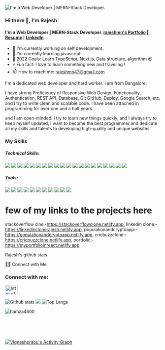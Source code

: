 ![I'm a Web Developer | MERN-Stack Developer.](https://pbs.twimg.com/profile_banners/1457467822200721416/1636324863/1500x500)

### Hi there 👋, I'm Rajesh

#### I'm a Web Developer | MERN-Stack Developer. [rajeshmn's Portfolio](https://abu-sayed.netlify.app/) | [Resume](https://drive.google.com/file/d/1VY5jDzK7VFUahN5sMKBCLyTvru5fas0R/view?usp=sharing) | [LinkedIn](https://www.linkedin.com/in/rajeshmn47)

- 🔭 I'm currently working on self development.
- 🌱 I’m currently learning javascript.
- 🥅 2022 Goals: Learn TypeScript, Next.js, Data structure, algorithm 😍
- ⚡ Fun fact: I love to learn something new and traveling !
- 📫 How to reach me: rajeshmn47@gmail.com

I'm a dedicated web developer and hard worker. I am from Bangalore.

I have strong Proficiency of Responsive Web Design, Functionality, Authentication, REST API, Database, Git GitHub, Deploy, Google Search, etc, and I try to write clean and scalable code. I have been attached in programming for over one and a half years.

and I am open-minded. I try to learn new things quickly, and I always try to keep myself updated, I want to become the best programmer and dedicate all my skills and talents to developing high-quality and unique websites.

<h3 align="left">My Skills</h3>
<h5 align="left">Technical Skills:</h5>
<p>
  <img src="https://img.shields.io/badge/HTML5-E34F26?style=for-the-badge&logo=html5&logoColor=white" />
  <img src="https://img.shields.io/badge/CSS3-1572B6?style=for-the-badge&logo=css3&logoColor=white" />
  <img src="https://img.shields.io/badge/Bootstrap-563D7C?style=for-the-badge&logo=bootstrap&logoColor=white" />
  <img src="https://img.shields.io/badge/materialui-blue?style=for-the-badge&logo=mui&logoColor=white" />
  <img src="https://img.shields.io/badge/React.js-20232A?style=for-the-badge&logo=react&logoColor=61DAFB" />
  <img src="https://img.shields.io/badge/express.js-828282?style=for-the-badge&logo=expressdotjs&logoColor=white" />
  <img src="https://img.shields.io/badge/redux-764abc?style=for-the-badge&logo=redux&logoColor=white" />
  <img src="https://img.shields.io/badge/reduxthunk-764abc?style=for-the-badge&logo=redux-thunk&logoColor=white" />
  <img src="https://img.shields.io/badge/chart.js-fe777b?style=for-the-badge&logo=chartdotjs&logoColor=white" />
  <img src="https://img.shields.io/badge/bcryptjs-d8739?style=for-the-badge&logo=bcryptjs&logoColor=white" />
  <img src="https://img.shields.io/badge/jsonwebToken(jwt)-df22a6?style=for-the-badge&logo=jsonwebToken(jwt)&logoColor=white" />
  <img src="https://img.shields.io/badge/Node.js-339933?style=for-the-badge&logo=nodedotjs&logoColor=white" />
  <img src="https://img.shields.io/badge/MongoDB-4EA94B?style=for-the-badge&logo=mongodb&logoColor=white" />
  <img src="https://img.shields.io/badge/mongoose-8b0305?style=for-the-badge&logo=mongoose&logoColor=white" />
  <img src="https://img.shields.io/badge/JavaScript(ES6)-323330?style=for-the-badge&logo=javascript&logoColor=F7DF1E" />
  <img src="https://img.shields.io/badge/reactbootstrap-563D7C?style=for-the-badge&logo=reactbootstrap&logoColor=white" />
  <img src="https://img.shields.io/badge/json-5E5C5C?style=for-the-badge&logo=json&logoColor=white" />
  <img src="https://img.shields.io/badge/restapi-0082c6?style=for-the-badge&logo=restapi&logoColor=white" />
  <img src="https://img.shields.io/badge/axios-854196?style=for-the-badge&logo=axios&logoColor=white" />
  <img src="https://img.shields.io/badge/sass/scss-E34F96?style=for-the-badge&logo=sass&logoColor=white" />
</p>

<h5 align="left">Tools:</h5>
<p>
    <img src="https://img.shields.io/badge/git-F1502F?style=for-the-badge&logo=git&logoColor=white" />
    <img src="https://img.shields.io/badge/github-171515?style=for-the-badge&logo=github&logoColor=white" />
    <img src="https://img.shields.io/badge/Visual_Studio_Code-0078D4?style=for-the-badge&logo=visual%20studio%20code&logoColor=white" />
    <img src="https://img.shields.io/badge/notepad++-3fb61d?style=for-the-badge&logo=notepadplusplus&logoColor=white" />
    <img src="https://img.shields.io/badge/canva-20c4cb?style=for-the-badge&logo=canva&logoColor=white" />
    <img src="https://img.shields.io/badge/firebase-F5820D?style=for-the-badge&logo=firebase&logoColor=white" />
    <img src="https://img.shields.io/badge/chromedev-3b4840?style=for-the-badge&logo=googlechrome&logoColor=white" />
    <img src="https://img.shields.io/badge/postman-ff6c38?style=for-the-badge&logo=postman&logoColor=white" />
    <img src="https://img.shields.io/badge/netlify-39a5bf?style=for-the-badge&logo=netlify&logoColor=white" />
    <img src="https://img.shields.io/badge/heroku-6567a5?style=for-the-badge&logo=heroku&logoColor=white" />
    <img src="https://img.shields.io/badge/yarn-3c9dc8?style=for-the-badge&logo=yarn&logoColor=white" />

</p>

<h1>few of my links to the projects here</h1> 

stackoverflow clne:-https://stackoverflowclone.netlify.app,
linkedin clone:-https://linkedinclonerajesh.netlify.app,
populationandcryptoapp:-https://populationandcryptoapp.netlify.app,
cricbuzzclone:-https://cricbuzzclone.netlify.app,
portfolio:-https://myportfolioinreact.netlify.app


Rajesh's github stats



🤝🏻 Connect with Me
<h3 align="left">Connect with me:</h3>
<p align="left">
<a href="https://linkedin.com/in/https://www.linkedin.com/in/rajeshmn47/" target="blank"><img align="center" src="https://raw.githubusercontent.com/rahuldkjain/github-profile-readme-generator/master/src/images/icons/Social/linked-in-alt.svg" alt="https://www.linkedin.com/in/rajeshmn47/" height="30" width="40" /></a>
</p>

![Github stats](https://github-readme-stats.vercel.app/api?username=rajeshmn47)
![](https://visitor-badge.laobi.icu/badge?page_id=rajeshmn47.rajeshmn47)
![Top Langs](https://github-readme-stats.vercel.app/api/top-langs/?username=rajeshmn47&theme=tokyonight)

<p><img align="center" src="https://github-readme-streak-stats.herokuapp.com/?user=rajeshmn47&" alt="hamza4600" /></p>

<br/><br/><br/><br/>
<a href="https://github.com/rajeshmn47/github-readme-activity-graph"><img alt="Vigneshprabu's Activity Graph" src="https://activity-graph.herokuapp.com/graph?username=rajeshmn47&bg_color=0D1117&color=5BCDEC&line=5BCDEC&point=FFFFFF&hide_border=true" /></a>

<br/><br/>
